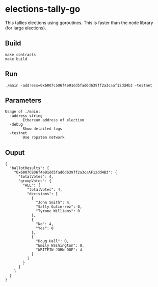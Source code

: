 # elections-tally-go
This tallies elections using goroutines.  This is faster than the node library (for large elections). 

## Build
```
make contracts
make build
```

## Run
```
./main -address=0x6007cb06f4e91dd5fad6d639ff2a3caaf12dd4b3 -testnet
```

## Parameters
```
Usage of ./main:
  -address string
    	Ethereum address of election
  -debug
    	Show detailed logs   	
  -testnet
    	Use ropsten network
```

## Ouput
```
{
  "ballotResults": {
    "0x6007CB06f4e91dd5fad6d639ff2a3caAF12dd4B3": {
      "totalVotes": 4,
      "groupVotes": {
        "ALL": {
          "totalVotes": 4,
          "decisions": [
            {
              "John Smith": 4,
              "Sally Gutierrez": 0,
              "Tyrone Williams": 0
            },
            {
              "No": 4,
              "Yes": 0
            },
            {
              "Doug Hall": 0,
              "Emily Washington": 0,
              "WRITEIN-JOHN DOE": 4
            }
          ]
        }
      }
    }
  }
}
```
